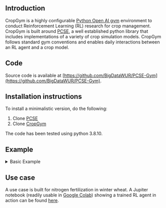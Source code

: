 ## Introduction
CropGym is a highly configurable [Python Open AI gym](https://gym.openai.com/) environment to conduct Reinforcement Learning (RL) research for crop management. CropGym is built around [PCSE](https://pcse.readthedocs.io/en/stable/), a well established python library that includes implementations of a variety of crop simulation models. CropGym follows standard gym conventions and enables daily interactions between an RL agent and a crop model.

## Code 
Source code is available at [https://github.com/BigDataWUR/PCSE-Gym](https://github.com/BigDataWUR/PCSE-Gym).

## Installation instructions
To install a minimalistic version, do the following:

1. Clone [PCSE](https://github.com/ajwdewit/pcse.git)
2. Clone [CropGym](https://github.com/BigDataWUR/PCSE-Gym)

The code has been tested using python 3.8.10.
## Example
<details>
<summary>Basic Example</summary>
Here we show a basic example of how to use the PCSE Environment

```python

# Import the PCSE Environment class
from pcse_gym.environment.env import PCSEEnv

# PCSE contains various utility classes to load parameter configurations
from pcse.fileinput import CABOFileReader
from pcse.util import WOFOST72SiteDataProvider

# Create and configure a PCSE-Gym environment
# Note: the following configuration has not been chosen for its realism
env = PCSEEnv(
    model_config='Wofost72_WLP_FD.conf',
    agro_config='../pcse_gym/environment/configs/agro/sugarbeet_calendar.yaml',
    crop_parameters=CABOFileReader('../pcse_gym/environment/configs/crop/SUG0601.CAB'),
    site_parameters=WOFOST72SiteDataProvider(WAV=10),
    soil_parameters=CABOFileReader('../pcse_gym/environment/configs/soil/ec3.CAB'),
)

# Reset/initialize the environment to obtain an initial observation
o = env.reset()

```

By default, the PCSE Environment observations contain the crop model output variables as specified by the config file (in this case Wofost72_WLP_FD.conf), as well as weather statistics. Printing the observation gives the following initial information:

```python
{
   "crop_model":{
      "DVS":[0.0],
      "LAI":[0.0006936],
      "TAGP":[0.40800000000000003],
      "TWSO":[0.0],
      "TWLV":[0.3468],
      "TWST":[0.061200000000000004],
      "TWRT":[0.10200000000000001],
      "TRA":[5.411819351515599e-05],
      "RD":[10.0],
      "SM":[0.4],
      "WWLOW":[22.479999999999997]
   },
   "weather":{
      "IRRAD":[16610000.0],
      "TMIN":[-1.63],
      "TMAX":[7.12],
      "VAP":[6.046046468551459],
      "RAIN":[0.022],
      "E0":[0.16351492813999075],
      "ES0":[0.13357184194043034],
      "ET0":[0.1508001566684669],
      "WIND":[2.65]
   }
}
```

Next, we can define actions to apply to the crops. By default, the PCSE gym supports irrigation and fertilization

```python

# Define an action that does nothing
a = {
    'irrigation': 0,
    'N': 0,
    'P': 0,
    'K': 0,
}

# Apply it to our environment, to see how the PCSE model progresses in 1 day without interference
o, r, done, info = env.step(a)

# By choosing different action values we can evaluate the effects of different agro-management policies. Which actions are supported by default depends on the PCSE model, which can be extended manually.

```
From the model, we obtain an observation of how the crops behave on day 2. Also, we obtain a scalar reward that indicates the desirability of the current crop state. By default, this has been set to the difference in WSO (weight storage organ, that is eventually the yield that is harvested) that was accumulated during this time step. Furthermore, the environment gives a boolean `done` flag indicating whether the environment has terminated, as well as an `info` dict that provides the possibility of returning additional information that might be of interest for analysis/debugging.

We can run the model until termination, to observe how the crops would develop completely without interference:

```python
r_sum = 0
while not done:
    o, r, done, info = env.step(a)
    r_sum += r
```

The main objective of reinforcement learning is to build a policy that dictates when to choose which actions to maximize the expected eventual sum of rewards.

</details>

## Use case
A use case is built for nitrogen fertilization in winter wheat. A Jupiter notebook (readily usable in [Google Colab](https://colab.research.google.com/)) showing a trained RL agent in action can be found [here](https://github.com/BigDataWUR/PCSE-Gym/blob/master/notebooks/nitrogen-winterwheat/results_paper.ipynb).